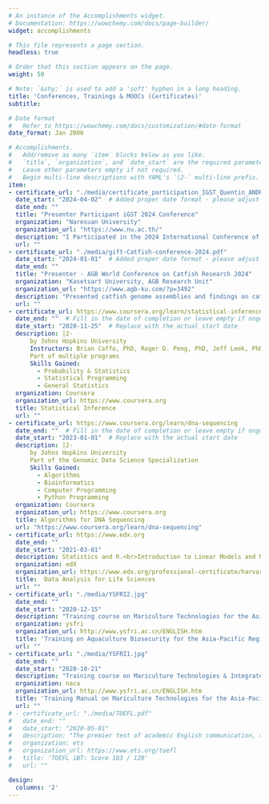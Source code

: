 ```yaml
---
# An instance of the Accomplishments widget.
# Documentation: https://wowchemy.com/docs/page-builder/
widget: accomplishments

# This file represents a page section.
headless: true

# Order that this section appears on the page.
weight: 50

# Note: `&shy;` is used to add a 'soft' hyphen in a long heading.
title: 'Conferences, Trainings & MOOCs (Certificates)'
subtitle:

# Date format
#   Refer to https://wowchemy.com/docs/customization/#date-format
date_format: Jan 2006

# Accomplishments.
#   Add/remove as many `item` blocks below as you like.
#   `title`, `organization`, and `date_start` are the required parameters.
#   Leave other parameters empty if not required.
#   Begin multi-line descriptions with YAML's `|2-` multi-line prefix.
item:
- certificate_url: "./media/certificate_participation_IGST_Quentin_ANDRES.pdf"
  date_start: "2024-04-02"  # Added proper date format - please adjust to the actual date
  date_end: ""
  title: "Presenter Participant iGST 2024 Conference"
  organization: "Naresuan University"
  organization_url: "https://www.nu.ac.th/"
  description: "I Participated in the 2024 International Conference of the Genetics Society of Thailand (iGST), under the sub-theme 'Human and Medical Genetics - Forensic Genetics,' exploring advanced topics in genomic applications for health and identification."
  url: ""
- certificate_url: "./media/gift-Catfish-conference-2024.pdf"
  date_start: "2024-01-01"  # Added proper date format - please adjust to the actual date
  date_end: ""
  title: "Presenter - AGB World Conference on Catfish Research 2024"
  organization: "Kasetsart University, AGB Research Unit"
  organization_url: "https://www.agb-ku.com/?p=3492"
  description: "Presented catfish genome assemblies and findings on catfish aquaculture at the 2024 AGB World Conference, joining leading Southeast-Asian researchers to discuss the latest advances in genetics, husbandry, and industry applications."
  url: ""
- certificate_url: https://www.coursera.org/learn/statistical-inference
  date_end: ""  # Fill in the date of completion or leave empty if ongoing
  date_start: "2020-11-25"  # Replace with the actual start date
  description: |2-
      by Johns Hopkins University
      Instructors: Brian Caffo, PhD, Roger D. Peng, PhD, Jeff Leek, PhD
      Part of multiple programs
      Skills Gained:
        - Probability & Statistics
        - Statistical Programming
        - General Statistics
  organization: Coursera
  organization_url: https://www.coursera.org
  title: Statistical Inference
  url: ""
- certificate_url: https://www.coursera.org/learn/dna-sequencing
  date_end: ""  # Fill in the date of completion or leave empty if ongoing
  date_start: "2023-01-01"  # Replace with the actual start date
  description: |2-
      by Johns Hopkins University
      Part of the Genomic Data Science Specialization
      Skills Gained:
        - Algorithms
        - Bioinformatics
        - Computer Programming
        - Python Programming
  organization: Coursera
  organization_url: https://www.coursera.org
  title: Algorithms for DNA Sequencing
  url: "https://www.coursera.org/learn/dna-sequencing"
- certificate_url: https://www.edx.org
  date_end: ""
  date_start: "2021-03-01"
  description: Statistics and R.<br>Introduction to Linear Models and Matrix Algebra.<br>Statistical Inference and Modeling for High-throughput Experiments.<br>High-Dimensional Data Analysis
  organization: edX
  organization_url: https://www.edx.org/professional-certificate/harvardx-data-analysis-for-life-sciences
  title:  Data Analysis for Life Sciences
  url: ""
- certificate_url: "./media/YSFRI2.jpg"
  date_end: ""
  date_start: "2020-12-15"
  description: "Training course on Mariculture Technologies for the Asia-Pacific Region hosted by Belt and Road, Training on Aquaculture Biosecurity, Ministry of Agriculture and Rural Affairs, People's Republic of China and Network of Aquaculture Centers in Asia-Pacific (NACA). December 15th-18th Qingdao, China"
  organization: ysfri
  organization_url: http://www.ysfri.ac.cn/ENGLISH.htm
  title: 'Training on Aquaculture Biosecurity for the Asia-Pacific Region'
  url: ""
- certificate_url: "./media/YSFRI1.jpg"
  date_end: ""
  date_start: "2020-10-21"
  description: "Training course on Mariculture Technologies & Integrated Multitrophic Aquaculture (IMTA) for the Asia-Pacific Region hosted by Belt and Road, Training base for mariculture technologies, Ministry of Agriculture and Rural Affairs, People's Republic of China and Network of Aquaculture Centers in Asia-Pacific (NACA). September 21th-25th Qingdao, China"
  organization: naca
  organization_url: http://www.ysfri.ac.cn/ENGLISH.htm
  title: 'Training Manual on Mariculture Technologies for the Asia-Pacific Region'
  url: ""
# - certificate_url: "./media/TOEFL.pdf"
#   date_end: ""
#   date_start: "2020-05-01"
#   description: "The premier test of academic English communication, trusted worldwide."
#   organization: ets
#   organization_url: https://www.ets.org/toefl
#   title: 'TOEFL iBT: Score 103 / 120'
#   url: ""

design:
  columns: '2' 
---
```

